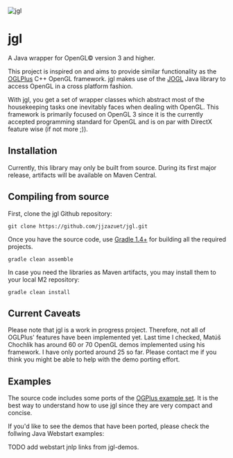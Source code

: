 ![jgl](http://i32.photobucket.com/albums/d9/_Silencer/JGL/jgl-512x182.png)

jgl
===

A Java wrapper for OpenGL© version 3 and higher.

This project is inspired on and aims to provide similar functionality as the [OGLPlus](http://oglplus.org "OGL Plus") C++ OpenGL framework. jgl makes use of the [JOGL](http://jogamp.org/jogl/www/) Java library to access OpenGL in a cross platform fashion.

With jgl, you get a set of wrapper classes which abstract most of the housekeeping tasks one inevitably faces when dealing with OpenGL. This framework is primarily focused on OpenGL 3 since it is the currently accepted programming standard for OpenGL and is on par with DirectX feature wise (if not more ;)).

## Installation

Currently, this library may only be built from source. During its first major release, artifacts will be available on Maven Central.

## Compiling from source

First, clone the jgl Github repository:

    git clone https://github.com/jjzazuet/jgl.git

Once you have the source code, use [Gradle 1.4+](http://gradle.org) for building all the required projects.

    gradle clean assemble

In case you need the libraries as Maven artifacts, you may install them to your local M2 repository:

    gradle clean install

## Current Caveats

Please note that jgl is a work in progress project. Therefore, not all of OGLPlus' features have been implemented yet. Last time I checked, Matúš Chochlík has around 60 or 70 OpenGL demos implemented using his framework. I have only ported around 25 so far. Please contact me if you think you might be able to help with the demo porting effort.

## Examples

The source code includes some ports of the [OGPlus example set](http://oglplus.org/oglplus/html/examples.html). It is the best way to understand how to use jgl since they are very compact and concise.

If you'd like to see the demos that have been ported, please check the follwing Java Webstart examples:

TODO add webstart jnlp links from jgl-demos.

